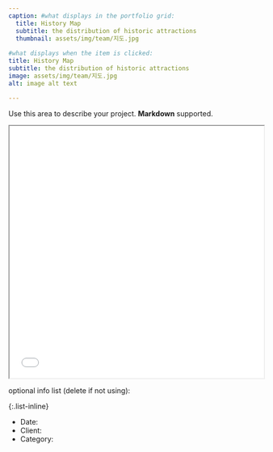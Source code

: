 ```yaml
---
caption: #what displays in the portfolio grid:
  title: History Map
  subtitle: the distribution of historic attractions
  thumbnail: assets/img/team/지도.jpg
  
#what displays when the item is clicked:
title: History Map
subtitle: the distribution of historic attractions
image: assets/img/team/지도.jpg
alt: image alt text

---
```

Use this area to describe your project. **Markdown** supported.

<iframe src="/assets/proj1.html" width="100%" height="500px"></iframe>

optional info list (delete if not using):

{:.list-inline} 
- Date: 
- Client: 
- Category: 


